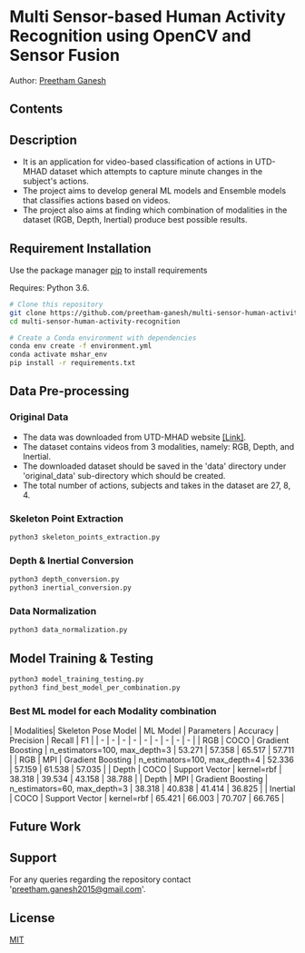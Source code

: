 # Multi Sensor-based Human Activity Recognition using OpenCV and Sensor Fusion

Author: [Preetham Ganesh](https://www.linkedin.com/in/preethamganesh/)

## Contents

## Description

- It is an application for video-based classification of actions in UTD-MHAD dataset which attempts to capture minute changes in the subject's actions.
- The project aims to develop general ML models and Ensemble models that classifies actions based on videos.
- The project also aims at finding which combination of modalities in the dataset (RGB, Depth, Inertial) produce best possible results.

## Requirement Installation

Use the package manager [pip](https://pip.pypa.io/en/stable/) to install requirements

Requires: Python 3.6.

```bash
# Clone this repository
git clone https://github.com/preetham-ganesh/multi-sensor-human-activity-recognition.git
cd multi-sensor-human-activity-recognition

# Create a Conda environment with dependencies
conda env create -f environment.yml
conda activate mshar_env
pip install -r requirements.txt
```

## Data Pre-processing

### Original Data

- The data was downloaded from UTD-MHAD website [[Link]](https://personal.utdallas.edu/~kehtar/UTD-MHAD.html).
- The dataset contains videos from 3 modalities, namely: RGB, Depth, and Inertial.
- The downloaded dataset should be saved in the 'data' directory under 'original_data' sub-directory which should be created. 
- The total number of actions, subjects and takes in the dataset are 27, 8, 4.

### Skeleton Point Extraction

```bash
python3 skeleton_points_extraction.py
```

### Depth & Inertial Conversion

```bash
python3 depth_conversion.py
python3 inertial_conversion.py
```

### Data Normalization

```bash
python3 data_normalization.py
```

## Model Training & Testing

```bash
python3 model_training_testing.py
python3 find_best_model_per_combination.py
```

### Best ML model for each Modality combination

| Modalities| Skeleton Pose Model | ML Model | Parameters | Accuracy | Precision | Recall | F1 |
| - | - | - | - | - | - | - | - | - |
| RGB |	COCO | Gradient Boosting | n_estimators=100, max_depth=3 | 53.271 | 57.358 | 65.517 | 57.711 |
| RGB | MPI | Gradient Boosting | n_estimators=100, max_depth=4 | 52.336 | 57.159 | 61.538 | 57.035 |
| Depth | COCO | Support Vector | kernel=rbf | 38.318 | 39.534 | 43.158 | 38.788 |
| Depth | MPI | Gradient Boosting | n_estimators=60, max_depth=3 | 38.318 | 40.838 | 41.414 | 36.825 |
| Inertial | COCO | Support Vector | kernel=rbf | 65.421 | 66.003 | 70.707 | 66.765 |

## Future Work

## Support

For any queries regarding the repository contact 'preetham.ganesh2015@gmail.com'.

## License

[MIT](https://choosealicense.com/licenses/mit/)

